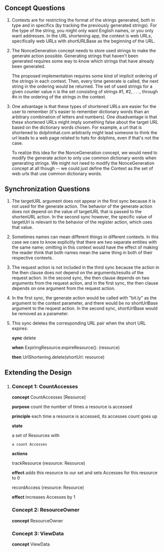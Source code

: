 ## Concept Questions

1. Contexts are for restricting the format of the strings generated, both in type and in specifics (by tracking the previously generated strings). For the type of the string, you might only want English names, or you only want addresses. In the URL shortening app, the context is web URLs, specifically web URLs with shortURLBase as the beginning of the URL.

2. The NonceGeneration concept needs to store used strings to make the generate action possible. Generating strings that haven't been generated requires some way to know which strings that have already been generated.

   The proposed implementation requires some kind of implicit ordering of the strings in each context. Then, every time generate is called, the next string in the ordering would be returned. The set of used strings for a given counter value n is the set consisting of strings #1, #2, . . ., through #n in the ordering of the strings in the context.

3. One advantage is that these types of shortened URLs are easier for the user to remember (it's easier to remember dictionary words than an arbitrary combination of letters and numbers). One disadvantage is that these shortened URLs might imply something false about the target URL based on the dictionary words chosen. For example, a url that is shortened to dolphinhat.com arbitrarily might lead someone to think the url leads to a web page related to hats for dolphins, even if that's not the case.

   To realize this idea for the NonceGeneration concept, we would need to modify the generate action to only use common dictionary words when generating strings. We might not need to modify the NonceGeneration concept at all though -- we could just define the Context as the set of web urls that use common dictionary words.

## Synchronization Questions

1. The targetURL argument does not appear in the first sync because it is not used for the generate action. The behavior of the generate action does not depend on the value of targetURL that is passed to the shortenURL action. In the second sync however, the specific value of targetUrl is relevant to the behavior of the register action, which uses that value.

2. Sometimes names can mean different things in different contexts. In this case we care to know explicitly that there are two separate entities with the same name; omitting in this context would have the effect of making the reader think that both names mean the same thing in both of their respective contexts.

3. The request action is not included in the third sync because the action in the then clause does not depend on the arguments/results of the request action. In the second sync, the then clause depends on two arguments from the request action, and in the first sync, the then clause depends on one argument from the request action.

4. In the first sync, the generate action would be called with "bit.ly" as the argument to the context parameter, and there would be no shortUrlBase argument to the request action. In the second sync, shortUrlBase would be removed as a parameter.

5. This sync deletes the corresponding URL pair when the short URL expires:

   **sync** delete

   **when**
   ExpiringResource.expireResource(): (resource)

   **then**
   UrlShortening.delete(shortUrl: resource)

## Extending the Design

1.  ### Concept 1: CountAccesses

    **concept** CountAccesses \[Resource\]

    **purpose** count the number of times a resource is accessed

    **principle** each time a resource is accessed, its accesses count goes up

    **state**

    a set of Resources with

        a count Accesses

    **actions**

    trackResource (resource: Resource)

    **effect** adds this resource to our set and sets Accesses for this resource to 0

    recordAccess (resource: Resource)

    **effect** increases Accesses by 1

    ### Concept 2: ResourceOwner

    **concept** ResourceOwner

    ### Concept 3: ViewData

    **concept** ViewData
